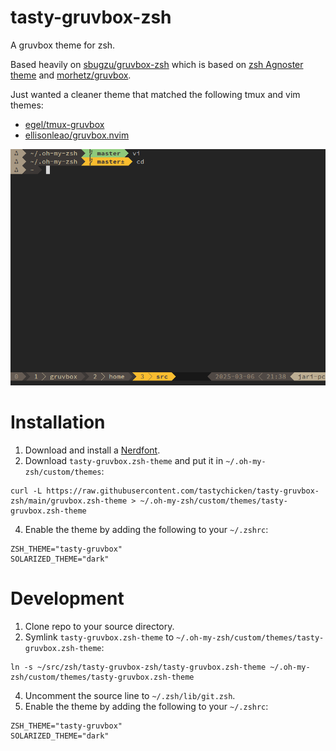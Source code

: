 # tasty-gruvbox-zsh

A gruvbox theme for zsh. 

Based heavily on [sbugzu/gruvbox-zsh](https://github.com/sbugzu/gruvbox-zsh) which is based on [zsh Agnoster theme](https://gist.github.com/agnoster/3712874) and [morhetz/gruvbox](https://github.com/morhetz/gruvbox).

Just wanted a cleaner theme that matched the following tmux and vim themes:
- [egel/tmux-gruvbox](https://github.com/egel/tmux-gruvbox)
- [ellisonleao/gruvbox.nvim](https://github.com/ellisonleao/gruvbox.nvim)

![Theme](https://github.com/tastychicken/tasty-gruvbox-zsh/blob/main/screenshot.png)

# Installation

1. Download and install a [Nerdfont](https://www.nerdfonts.com/).
2. Download `tasty-gruvbox.zsh-theme` and put it in `~/.oh-my-zsh/custom/themes`:
```
curl -L https://raw.githubusercontent.com/tastychicken/tasty-gruvbox-zsh/main/gruvbox.zsh-theme > ~/.oh-my-zsh/custom/themes/tasty-gruvbox.zsh-theme
```
4. Enable the theme by adding the following to your `~/.zshrc`:
```
ZSH_THEME="tasty-gruvbox"
SOLARIZED_THEME="dark"
```

# Development

1. Clone repo to your source directory.
2. Symlink `tasty-gruvbox.zsh-theme` to `~/.oh-my-zsh/custom/themes/tasty-gruvbox.zsh-theme`:
```
ln -s ~/src/zsh/tasty-gruvbox-zsh/tasty-gruvbox.zsh-theme ~/.oh-my-zsh/custom/themes/tasty-gruvbox.zsh-theme
```
4. Uncomment the source line to `~/.zsh/lib/git.zsh`.
5. Enable the theme by adding the following to your `~/.zshrc`:
```
ZSH_THEME="tasty-gruvbox"
SOLARIZED_THEME="dark"
```
